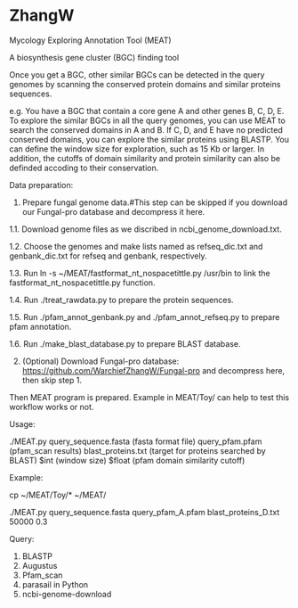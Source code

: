 # ZhangW

Mycology Exploring Annotation Tool (MEAT)

A biosynthesis gene cluster (BGC) finding tool

Once you get a BGC, other similar BGCs can be detected in the query genomes by scanning the conserved protein domains and similar proteins sequences.

e.g. You have a BGC that contain a core gene A and other genes B, C, D, E. To explore the similar BGCs in all the query genomes, you can use MEAT to search the conserved domains in A and B. If C, D, and E have no predicted conserved domains, you can explore the similar proteins using BLASTP. You can define the window size for exploration, such as 15 Kb or larger. In addition, the cutoffs of domain similarity and protein similarity can also be definded accoding to their conservation.




Data preparation:
1. Prepare fungal genome data.#This step can be skipped if you download our Fungal-pro database and decompress it here.

1.1. Download genome files as we discribed in ncbi_genome_download.txt. 

1.2. Choose the genomes and make lists named as refseq_dic.txt and genbank_dic.txt for refseq and genbank, respectively.

1.3. Run ln -s ~/MEAT/fastformat_nt_nospacetittle.py /usr/bin       to link the fastformat_nt_nospacetittle.py function.

1.4. Run ./treat_rawdata.py        to prepare the protein sequences.

1.5. Run ./pfam_annot_genbank.py and ./pfam_annot_refseq.py       to prepare pfam annotation.

1.6. Run ./make_blast_database.py     to prepare BLAST database.



2. (Optional) Download Fungal-pro database: https://github.com/WarchiefZhangW/Fungal-pro and decompress here, then skip step 1.





Then MEAT program is prepared. Example in MEAT/Toy/ can help to test this workflow works or not.


Usage:

./MEAT.py query_sequence.fasta (fasta format file) query_pfam.pfam (pfam_scan results) blast_proteins.txt (target for proteins searched by BLAST) $int (window size) $float (pfam domain similarity cutoff)

Example:

cp ~/MEAT/Toy/* ~/MEAT/

./MEAT.py query_sequence.fasta query_pfam_A.pfam blast_proteins_D.txt 50000 0.3



Query:


1. BLASTP
2. Augustus
3. Pfam_scan
4. parasail in Python
5. ncbi-genome-download

